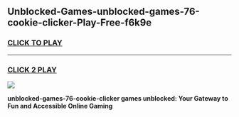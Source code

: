 
## Unblocked-Games-unblocked-games-76-cookie-clicker-Play-Free-f6k9e
<h3>
<a href="https://premium76.site?title=unblocked-games-76-cookie-clicker&ref=20M">CLICK TO PLAY</a></h3>
<hr>

<h3>
<a href="https://premium76.site?title=unblocked-games-76-cookie-clicker&ref=20M">CLICK 2 PLAY</a>
  
</h3>

<a href="https://premium76.site?title=unblocked-games-76-cookie-clicker&ref=19M"><img src="https://clearcache.store/games.png"></a>


**unblocked-games-76-cookie-clicker games unblocked: Your Gateway to Fun and Accessible Online Gaming**
